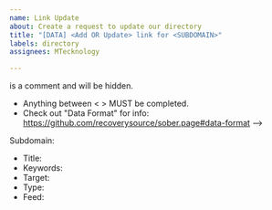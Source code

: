 ```yaml
---
name: Link Update
about: Create a request to update our directory
title: "[DATA] <Add OR Update> link for <SUBDOMAIN>"
labels: directory
assignees: MTecknology

---
```


<!--
Fill out the following form as accurately as possible.
  - Anything between <!-- --> is a comment and will be hidden.
  - Anything between < > MUST be completed.
  - Check out "Data Format" for info: https://github.com/recoverysource/sober.page#data-format
-->

Subdomain: <REQUIRED>

<!-- Only information that needs to be added or modified needs to be completed. -->

- Title: <!-- website title -->
- Keywords: <!-- list, of, regions -->
- Target: <!-- URL -->
- Type: <!-- forward OR cname -->
- Feed: <!-- type^URL -->
